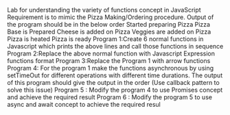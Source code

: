 Lab for understanding the variety of functions concept in JavaScript
Requirement is to mimic the Pizza Making/Ordering procedure. Output of the program should be in the below 
order
Started preparing Pizza
Pizza Base is Prepared
Cheese is added on Pizza
Veggies are added on Pizza
Pizza is heated
Pizza is ready
Program 1:Create 6 normal functions in Javascript which prints the above lines and call those functions in 
sequence
Program 2:Replace the above normal function with Javascript Expression functions format
Program 3:Replace the Program 1 with arrow functions
Program 4: For the program 1 make the functions asynchronous by using setTimeOut for different operations with 
different time durations. The output of this program should give the output in the order (Use callback pattern to 
solve this issue)
Program 5 : Modify the program 4 to use Promises concept and achieve the required result
Program 6 : Modify the program 5 to use async and await concept to achieve the required resul